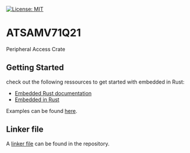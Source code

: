 [![License: MIT](https://img.shields.io/badge/License-MIT-yellow.svg)](LICENSE)

# ATSAMV71Q21

Peripheral Access Crate

## Getting Started
check out the following ressources to get started with embedded in Rust:
* [Embedded Rust documentation](https://docs.rust-embedded.org)
* [Embedded in Rust](http://blog.japaric.io)

Examples can be found [here](examples).

## Linker file
A [linker file](memory.x) can be found in the repository.